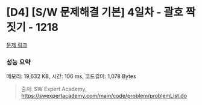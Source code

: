 # [D4] [S/W 문제해결 기본] 4일차 - 괄호 짝짓기 - 1218 

[문제 링크](https://swexpertacademy.com/main/code/problem/problemDetail.do?contestProbId=AV14eWb6AAkCFAYD) 

### 성능 요약

메모리: 19,632 KB, 시간: 106 ms, 코드길이: 1,078 Bytes



> 출처: SW Expert Academy, https://swexpertacademy.com/main/code/problem/problemList.do